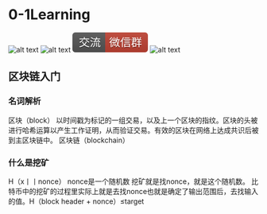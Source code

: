 # 0-1Learning

![alt text](../static/common/svg/luoxiaosheng.svg "公众号")
![alt text](../static/common/svg/luoxiaosheng_learning.svg "学习")
![alt text](../static/common/svg/luoxiaosheng_wechat.svg "微信")
![alt text](../static/common/svg/luoxiaosheng_gitee.svg "码云")

## 区块链入门

### 名词解析

区块（block）
以时间戳为标记的一组交易，以及上一个区块的指纹。区块的头被进行哈希运算以产生工作证明，从而验证交易。有效的区块在网络上达成共识后被到主区块链中。
区块链（blockchain）

### 什么是挖矿
H（x丨丨nonce） nonce是一个随机数
挖矿就是找nonce，就是这个随机数。
比特币中的挖矿的过程里实际上就是去找nonce也就是确定了输出范围后，去找输入的值。H（block header + nonce）≤target
